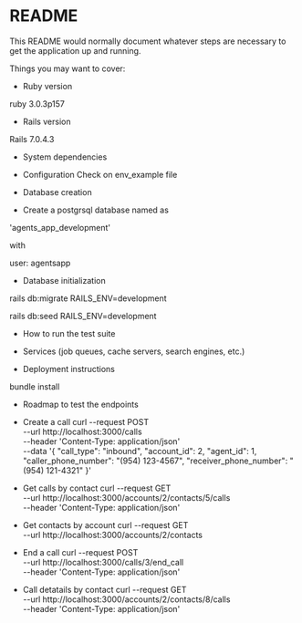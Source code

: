 # README

This README would normally document whatever steps are necessary to get the
application up and running.

Things you may want to cover:

* Ruby version

ruby 3.0.3p157

* Rails version

Rails 7.0.4.3

* System dependencies

* Configuration
Check on env_example file

* Database creation
- Create a postgrsql database named as

'agents_app_development'

with

user: agentsapp

* Database initialization

rails db:migrate RAILS_ENV=development

rails db:seed RAILS_ENV=development

* How to run the test suite

* Services (job queues, cache servers, search engines, etc.)

* Deployment instructions

bundle install

* Roadmap to test the endpoints

- Create a call
curl --request POST \
  --url http://localhost:3000/calls \
  --header 'Content-Type: application/json' \
  --data '{
	"call_type": "inbound",
	"account_id": 2,
	"agent_id": 1,
	"caller_phone_number": "(954) 123-4567",
	"receiver_phone_number": "(954) 121-4321"
}'

- Get calls by contact
curl --request GET \
  --url http://localhost:3000/accounts/2/contacts/5/calls \
  --header 'Content-Type: application/json'

- Get contacts by account
curl --request GET \
  --url http://localhost:3000/accounts/2/contacts

- End a call
curl --request POST \
  --url http://localhost:3000/calls/3/end_call \
  --header 'Content-Type: application/json'

- Call detatails by contact
curl --request GET \
  --url http://localhost:3000/accounts/2/contacts/8/calls \
  --header 'Content-Type: application/json'